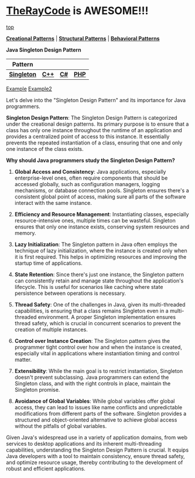 # [TheRayCode](../../../README.md) is AWESOME!!!

[top](../README.md)

**[Creational Patterns](../README.md)** | **[Structural Patterns](../../Structural/README.md)** | **[Behavioral Patterns](../../Behavioral/README.md)**

**Java Singleton Design Pattern**

|Pattern|   |   |   |
|---|---|---|---|
|  [**Singleton**](README.md) | [**C++**](../../../CPP/Creational/Singleton/README.md) | [**C#**](../../../Csharp/Creational/Singleton/README.md) | [**PHP**](../../../PHP/Creational/Singleton/README.md) |

[Example](Example/README.md)  [Example2](Example2/README.md)

Let's delve into the "Singleton Design Pattern" and its importance for Java programmers.

**Singleton Design Pattern**:
The Singleton Design Pattern is categorized under the creational design patterns. Its primary purpose is to ensure that a class has only one instance throughout the runtime of an application and provides a centralized point of access to this instance. It essentially prevents the repeated instantiation of a class, ensuring that one and only one instance of the class exists.

**Why should Java programmers study the Singleton Design Pattern?**

1. **Global Access and Consistency**: Java applications, especially enterprise-level ones, often require components that should be accessed globally, such as configuration managers, logging mechanisms, or database connection pools. Singleton ensures there's a consistent global point of access, making sure all parts of the software interact with the same instance.

2. **Efficiency and Resource Management**: Instantiating classes, especially resource-intensive ones, multiple times can be wasteful. Singleton ensures that only one instance exists, conserving system resources and memory.

3. **Lazy Initialization**: The Singleton pattern in Java often employs the technique of lazy initialization, where the instance is created only when it is first required. This helps in optimizing resources and improving the startup time of applications.

4. **State Retention**: Since there's just one instance, the Singleton pattern can consistently retain and manage state throughout the application's lifecycle. This is useful for scenarios like caching where state persistence between operations is necessary.

5. **Thread Safety**: One of the challenges in Java, given its multi-threaded capabilities, is ensuring that a class remains Singleton even in a multi-threaded environment. A proper Singleton implementation ensures thread safety, which is crucial in concurrent scenarios to prevent the creation of multiple instances.

6. **Control over Instance Creation**: The Singleton pattern gives the programmer tight control over how and when the instance is created, especially vital in applications where instantiation timing and control matter.

7. **Extensibility**: While the main goal is to restrict instantiation, Singleton doesn't prevent subclassing. Java programmers can extend the Singleton class, and with the right controls in place, maintain the Singleton promise.

8. **Avoidance of Global Variables**: While global variables offer global access, they can lead to issues like name conflicts and unpredictable modifications from different parts of the software. Singleton provides a structured and object-oriented alternative to achieve global access without the pitfalls of global variables.

Given Java's widespread use in a variety of application domains, from web services to desktop applications and its inherent multi-threading capabilities, understanding the Singleton Design Pattern is crucial. It equips Java developers with a tool to maintain consistency, ensure thread safety, and optimize resource usage, thereby contributing to the development of robust and efficient applications.
